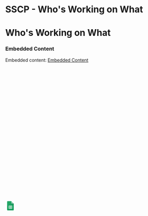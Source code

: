 # SSCP - Who's Working on What

# Who's Working on What

[](https://drive.google.com/open?id=1TJG2ghdUw9ugCNt_xyfZ-dgYWkkaexw5ER6m7F1oxqA)

### Embedded Content

Embedded content: [Embedded Content]()

<iframe width="100%" height="400" src="" frameborder="0"></iframe>

![](../../../../assets/sheets_32dp.png)

